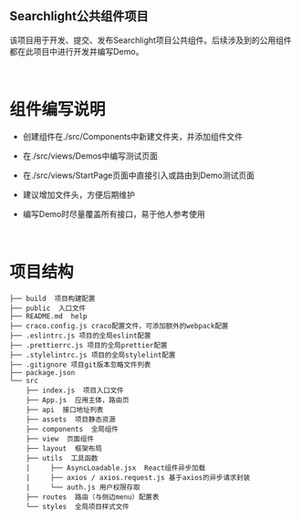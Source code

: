 <!--
 * @Author: your name
 * @Date: 2020-11-19 11:18:24
 * @LastEditTime: 2020-11-19 13:56:35
 * @LastEditors: Please set LastEditors
 * @Description: In User Settings Edit
 * @FilePath: \Commons\README.md
-->
## Searchlight公共组件项目

该项目用于开发、提交、发布Searchlight项目公共组件。后续涉及到的公用组件都在此项目中进行开发并编写Demo。



<br />

# 组件编写说明
- 创建组件在./src/Components中新建文件夹，并添加组件文件
  
- 在./src/views/Demos中编写测试页面
  
- 在./src/views/StartPage页面中直接引入或路由到Demo测试页面
  
- 建议增加文件头，方便后期维护
  
- 编写Demo时尽量覆盖所有接口，易于他人参考使用
  
  <br />

# 项目结构

```
├── build  项目构建配置
├── public  入口文件
├── README.md  help
├── craco.config.js craco配置文件，可添加额外的webpack配置
├── .eslintrc.js 项目的全局eslint配置
├── .prettierrc.js 项目的全局prettier配置
├── .stylelintrc.js 项目的全局stylelint配置
├── .gitignore 项目git版本忽略文件列表
├── package.json
└── src
    ├── index.js  项目入口文件
    ├── App.js  应用主体，路由页
    ├── api  接口地址列表
    ├── assets  项目静态资源
    ├── components  全局组件
    ├── view  页面组件
    ├── layout  框架布局
    ├── utils  工具函数
    |     ├── AsyncLoadable.jsx  React组件异步加载
    |     ├── axios / axios.request.js 基于axios的异步请求封装
    |     └── auth.js 用户权限存取
    ├── routes  路由（与侧边menu）配置表
    └── styles  全局项目样式文件
```
